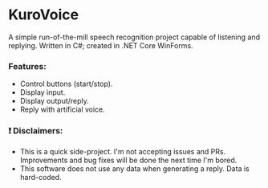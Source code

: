 # KuroVoice
A simple run-of-the-mill speech recognition project capable of listening and replying. Written in C#; created in .NET Core WinForms.

### Features:
- Control buttons (start/stop).
- Display input.
- Display output/reply.
- Reply with artificial voice.


### ❗ Disclaimers:
- This is a quick side-project. I'm not accepting issues and PRs. Improvements and bug fixes will be done the next time I'm bored. 
- This software does not use any data when generating a reply. Data is hard-coded.
